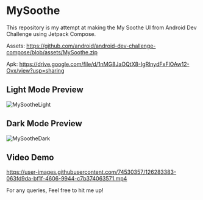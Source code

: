 # MySoothe

This repository is my attempt at making the My Soothe UI from Android Dev Challenge using Jetpack Compose. </br>

Assets: https://github.com/android/android-dev-challenge-compose/blob/assets/MySoothe.zip

Apk: https://drive.google.com/file/d/1nMG8JaOQtX8-IgRlnydFxFlOAw12-Ovx/view?usp=sharing 

## Light Mode Preview

![MySootheLight](https://user-images.githubusercontent.com/74530357/126283197-4bb73496-f3ca-47bd-b9cc-d10ab007ffdd.png) </br>

## Dark Mode Preview

![MySootheDark](https://user-images.githubusercontent.com/74530357/126283215-bf15ff96-51f1-4716-9d8e-272606113852.png) </br>

## Video Demo

https://user-images.githubusercontent.com/74530357/126283383-063fd9da-bf1f-4606-9944-c7b374063571.mp4

For any queries, Feel free to hit me up!
